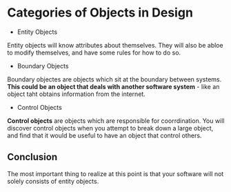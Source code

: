 # Categories of Objects in Design

- Entity Objects

Entity objects will know attributes about themselves. They will also be abloe to modify themselves, and have some rules for how to do so.


- Boundary Objects

Boundary objectes are objects which sit at the boundary between systems. **This could be an object that deals with another software system** - like an object taht obtains information from the internet.

- Control Objects

**Control objects** are objects which are responsible for coorrdination.  You will discover control objects when you attempt to break down a large object, and find that it would be useful to have an object that control others.

## Conclusion

The most important thing to realize at this point is that your software will not solely consists of entity objects.
